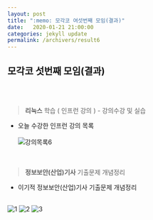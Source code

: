 ```yaml
---
layout: post
title: ":memo: 모각코 여섯번째 모임(결과)"
date:   2020-01-21 21:00:00
categories: jekyll update
permalink: /archivers/result6
---
```


## 모각코 섯번째 모임(결과) ##
<br><br>


> **리눅스** 학습 ( 인프런 강의 ) - 강의수강 및 실습

* 오늘 수강한 인프런 강의 목록<br><br>
![강의목록6](https://user-images.githubusercontent.com/55095660/72765520-1feddb00-3c30-11ea-8dbf-e937f1fc1fdd.PNG)
<br><br><br>


> **정보보안(산업)기사** 기출문제 개념정리

- 이기적 정보보안(산업)기사 기출문제 개념정리<br><br>

![1](https://user-images.githubusercontent.com/55095660/74534203-943d4500-4f76-11ea-8379-a2f02da257da.jpg)
![2](https://user-images.githubusercontent.com/55095660/74534207-969f9f00-4f76-11ea-8889-45f7ca08a508.jpg)
![3](https://user-images.githubusercontent.com/55095660/74534209-98696280-4f76-11ea-9288-1c7ef5d080f0.jpg)
<br><br><br>


